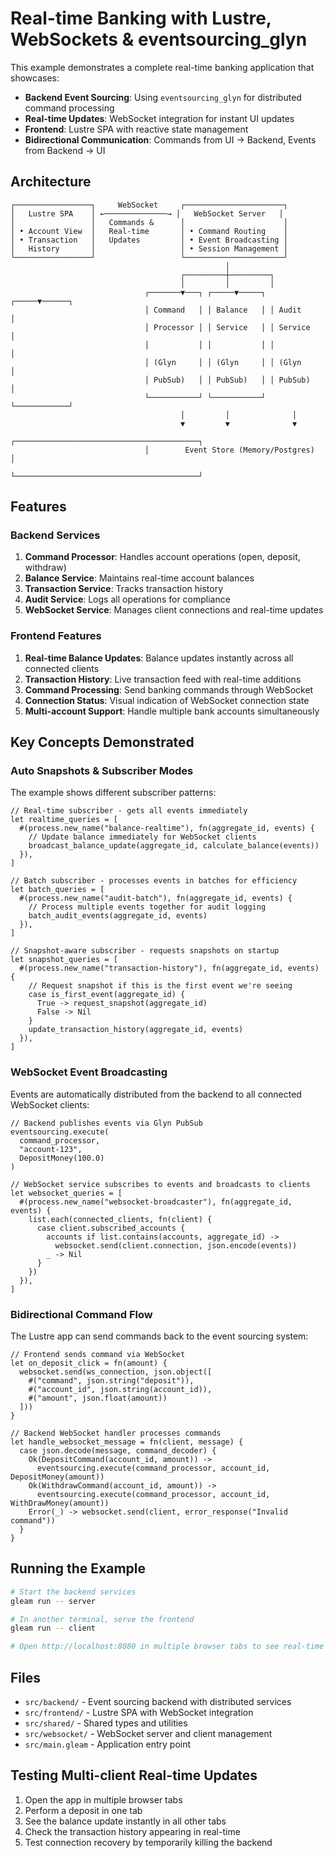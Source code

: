 # Real-time Banking with Lustre, WebSockets & eventsourcing_glyn

This example demonstrates a complete real-time banking application that showcases:

- **Backend Event Sourcing**: Using `eventsourcing_glyn` for distributed command processing
- **Real-time Updates**: WebSocket integration for instant UI updates
- **Frontend**: Lustre SPA with reactive state management
- **Bidirectional Communication**: Commands from UI → Backend, Events from Backend → UI

## Architecture

```
┌─────────────────┐     WebSocket     ┌──────────────────────┐
│   Lustre SPA    │ ←──────────────→ │   WebSocket Server   │
│                 │   Commands &      │                      │
│ • Account View  │   Real-time       │ • Command Routing    │
│ • Transaction   │   Updates         │ • Event Broadcasting │
│   History       │                   │ • Session Management │
└─────────────────┘                   └──────────────────────┘
                                                │
                                      ┌─────────┼─────────┐
                                      │         │         │
                              ┌───────▼───┐ ┌─────▼─────┐ ┌─────▼──────┐
                              │ Command   │ │ Balance   │ │ Audit      │
                              │ Processor │ │ Service   │ │ Service    │
                              │           │ │           │ │            │
                              │ (Glyn     │ │ (Glyn     │ │ (Glyn      │
                              │ PubSub)   │ │ PubSub)   │ │ PubSub)    │
                              └───────────┘ └───────────┘ └────────────┘
                                      │         │              │
                                      ▼         ▼              ▼
                              ┌─────────────────────────────────────────┐
                              │        Event Store (Memory/Postgres)    │
                              └─────────────────────────────────────────┘
```

## Features

### Backend Services

1. **Command Processor**: Handles account operations (open, deposit, withdraw)
2. **Balance Service**: Maintains real-time account balances 
3. **Transaction Service**: Tracks transaction history
4. **Audit Service**: Logs all operations for compliance
5. **WebSocket Service**: Manages client connections and real-time updates

### Frontend Features

1. **Real-time Balance Updates**: Balance updates instantly across all connected clients
2. **Transaction History**: Live transaction feed with real-time additions
3. **Command Processing**: Send banking commands through WebSocket
4. **Connection Status**: Visual indication of WebSocket connection state
5. **Multi-account Support**: Handle multiple bank accounts simultaneously

## Key Concepts Demonstrated

### Auto Snapshots & Subscriber Modes

The example shows different subscriber patterns:

```gleam
// Real-time subscriber - gets all events immediately
let realtime_queries = [
  #(process.new_name("balance-realtime"), fn(aggregate_id, events) {
    // Update balance immediately for WebSocket clients
    broadcast_balance_update(aggregate_id, calculate_balance(events))
  }),
]

// Batch subscriber - processes events in batches for efficiency  
let batch_queries = [
  #(process.new_name("audit-batch"), fn(aggregate_id, events) {
    // Process multiple events together for audit logging
    batch_audit_events(aggregate_id, events)
  }),
]

// Snapshot-aware subscriber - requests snapshots on startup
let snapshot_queries = [
  #(process.new_name("transaction-history"), fn(aggregate_id, events) {
    // Request snapshot if this is the first event we're seeing
    case is_first_event(aggregate_id) {
      True -> request_snapshot(aggregate_id)
      False -> Nil
    }
    update_transaction_history(aggregate_id, events)
  }),
]
```

### WebSocket Event Broadcasting

Events are automatically distributed from the backend to all connected WebSocket clients:

```gleam
// Backend publishes events via Glyn PubSub
eventsourcing.execute(
  command_processor,
  "account-123", 
  DepositMoney(100.0)
)

// WebSocket service subscribes to events and broadcasts to clients
let websocket_queries = [
  #(process.new_name("websocket-broadcaster"), fn(aggregate_id, events) {
    list.each(connected_clients, fn(client) {
      case client.subscribed_accounts {
        accounts if list.contains(accounts, aggregate_id) ->
          websocket.send(client.connection, json.encode(events))
        _ -> Nil
      }
    })
  }),
]
```

### Bidirectional Command Flow

The Lustre app can send commands back to the event sourcing system:

```gleam
// Frontend sends command via WebSocket
let on_deposit_click = fn(amount) {
  websocket.send(ws_connection, json.object([
    #("command", json.string("deposit")),
    #("account_id", json.string(account_id)),
    #("amount", json.float(amount))
  ]))
}

// Backend WebSocket handler processes commands  
let handle_websocket_message = fn(client, message) {
  case json.decode(message, command_decoder) {
    Ok(DepositCommand(account_id, amount)) ->
      eventsourcing.execute(command_processor, account_id, DepositMoney(amount))
    Ok(WithdrawCommand(account_id, amount)) ->
      eventsourcing.execute(command_processor, account_id, WithDrawMoney(amount))
    Error(_) -> websocket.send(client, error_response("Invalid command"))
  }
}
```

## Running the Example

```bash
# Start the backend services
gleam run -- server

# In another terminal, serve the frontend
gleam run -- client

# Open http://localhost:8080 in multiple browser tabs to see real-time sync
```

## Files

- `src/backend/` - Event sourcing backend with distributed services
- `src/frontend/` - Lustre SPA with WebSocket integration  
- `src/shared/` - Shared types and utilities
- `src/websocket/` - WebSocket server and client management
- `src/main.gleam` - Application entry point

## Testing Multi-client Real-time Updates

1. Open the app in multiple browser tabs
2. Perform a deposit in one tab
3. See the balance update instantly in all other tabs
4. Check the transaction history appearing in real-time
5. Test connection recovery by temporarily killing the backend
